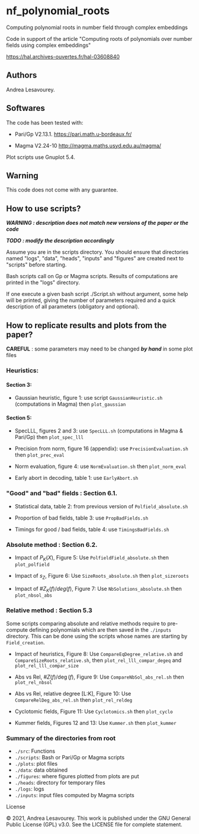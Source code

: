 # nf_polynomial_roots
Computing polynomial roots in number field through complex embeddings

Code in support of the article "Computing roots of polynomials over number fields using complex embeddings"

https://hal.archives-ouvertes.fr/hal-03608840


## Authors
Andrea Lesavourey.

## Softwares
The code has been tested with:

- Pari/Gp V2.13.1. https://pari.math.u-bordeaux.fr/

- Magma V2.24-10   http://magma.maths.usyd.edu.au/magma/


Plot scripts use Gnuplot 5.4.


## Warning
This code does not come with any guarantee. 


## How to use scripts?


***WARNING : description does not match new versions of the paper or the code***

***TODO : modify the description accordingly***


Assume you are in the scripts directory.
You should ensure that directories named "logs", "data", "heads", "inputs" and 
"figures" are created next to "scripts" before starting.

Bash scripts call on Gp or Magma scripts. Results of computations are printed 
in the "logs" directory.

If one execute a given bash script  ./Script.sh  without argument, some help 
will be printed, giving the number of parameters required and a quick 
description of all parameters (obligatory and optional).


## How to replicate results and plots from the paper?

**CAREFUL** : some parameters may need to be changed ***by hand*** in some plot files

### Heuristics:

#### Section 3:
- Gaussian heuristic, figure 1: use script `GaussianHeuristic.sh` (computations in Magma) then
  `plot_gaussian`

#### Section 5:
- SpecLLL, figures 2 and 3: use `SpecLLL.sh` (computations in Magma & Pari/Gp) then
`plot_spec_lll`

- Precision from norm, figure 16 (appendix): use `PrecisionEvaluation.sh` then
`plot_prec_eval`

- Norm evaluation, figure 4: use `NormEvaluation.sh` then `plot_norm_eval`

- Early abort in decoding, table 1: use `EarlyAbort.sh` 


### "Good" and "bad" fields : Section 6.1.
- Statistical data, table 2: from previous version of `Polfield_absolute.sh`

- Proportion of bad fields, table 3: use `PropBadFields.sh`

- Timings for good / bad fields, table 4: use `TimingsBadFields.sh`


### Absolute method : Section 6.2.
- Impact of $P_K(X)$, Figure 5: Use `PolfieldField_absolute.sh` then `plot_polfield`

- Impact of $s_Z$, Figure 6: Use `SizeRoots_absolute.sh` then `plot_sizeroots`

- Impact of $\# Z_K(f)/deg(f)$, Figure 7: Use `NbSolutions_absolute.sh` then `plot_nbsol_abs`

### Relative method : Section 5.3

Some scripts comparing absolute and relative methods require to pre-compute 
defining polynomials which are then saved in the `./inputs` directory.
This can be done using the scripts whose names are starting by `Field_creation`.

- Impact of heuristics, Figure 8: Use `CompareEqDegree_relative.sh` and
`CompareSizeRoots_relative.sh`, then `plot_rel_lll_compar_degeq` and 
`plot_rel_lll_compar_size`

- Abs vs Rel, $\#Z(f)/\deg(f)$, Figure 9: Use `CompareNbSol_abs_rel.sh` then 
`plot_rel_nbsol`

- Abs vs Rel, relative degree [L:K], Figure 10: Use `CompareRelDeg_abs_rel.sh` 
then `plot_rel_reldeg`

- Cyclotomic fields, Figure 11: Use `Cyclotomics.sh` then `plot_cyclo`

- Kummer fields, Figures 12 and 13: Use `Kummer.sh` then `plot_kummer`


### Summary of the directories from root
 - `./src`: Functions
 - `./scripts`: Bash or Pari/Gp or Magma scripts
 - `./plots`: plot files 
 - `./data`: data obtained
 - `./figures`: where figures plotted from plots are put
 - `./heads`: directory for temporary files
 - `./logs`: logs
 - `./inputs`: input files computed by Magma scripts
  
License

© 2021, Andrea Lesavourey.
This work is published under the GNU General Public License (GPL) v3.0.
See the LICENSE file for complete statement.
